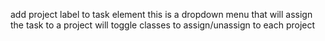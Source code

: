 
add project label to task element
this is a dropdown menu that will assign the task to a project
will toggle classes to assign/unassign to each project

